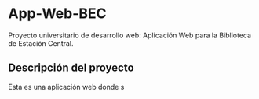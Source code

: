 # App-Web-BEC
Proyecto universitario de desarrollo web: Aplicación Web para la Biblioteca de Estación Central.



## Descripción del proyecto
Esta es una aplicación web donde s
